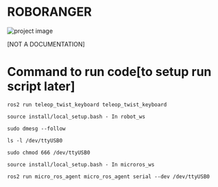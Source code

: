 # ROBORANGER

![project image](https://github.com/user-attachments/assets/b242f7d6-85ef-4041-960a-4850c7081cd4)

[NOT A DOCUMENTATION]
# Command to run code[to setup run script later]

```
ros2 run teleop_twist_keyboard teleop_twist_keyboard

source install/local_setup.bash - In robot_ws

sudo dmesg --follow

ls -l /dev/ttyUSB0

sudo chmod 666 /dev/ttyUSB0

source install/local_setup.bash - In microros_ws

ros2 run micro_ros_agent micro_ros_agent serial --dev /dev/ttyUSB0
```

